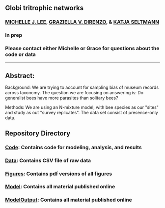 ## Globi tritrophic networks

### [MICHELLE J. LEE](https://michelleleelifesci.weebly.com/), [GRAZIELLA V. DIRENZO](https://grazielladirenzo.weebly.com), & [KATJA SELTMANN](https://www.eri.ucsb.edu/people/katja-seltmann-0)

### In prep

### Please contact either Michelle or Grace for questions about the code or data
__________________________________________________________________________________________________________________________________________

## Abstract: 
Background: We are trying to account for sampling bias of museum records across taxonomy. The question we are focusing on answering is: Do generalist bees have more parasites than solitary bees?

Methods: We are using an N-mixture model, with bee species as our "sites" and study as out "survey replicates". The data set consist of presence-only data.


## Repository Directory
### [Code](https://github.com/lee-michellej/globi_tritrophic_networks/tree/master/Code): Contains code for modeling, analysis, and results
### [Data](https://github.com/lee-michellej/globi_tritrophic_networks/tree/master/Data): Contains CSV file of raw data
### [Figures](https://github.com/lee-michellej/globi_tritrophic_networks/tree/master/Figures): Contains pdf versions of all figures
### [Model](https://github.com/lee-michellej/globi_tritrophic_networks/tree/master/Model): Contains all material published online
### [ModelOutput](https://github.com/lee-michellej/globi_tritrophic_networks/tree/master/ModelOutput): Contains all material published online
